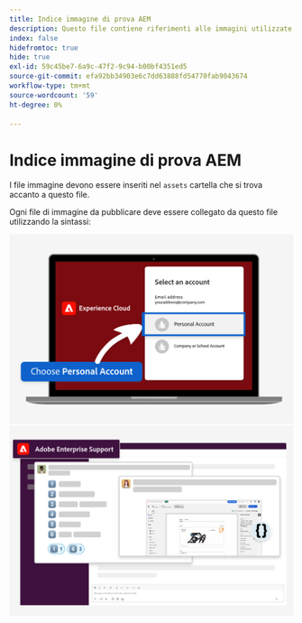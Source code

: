 ```yaml
---
title: Indice immagine di prova AEM
description: Questo file contiene riferimenti alle immagini utilizzate nei materiali di marketing di AEM trial.
index: false
hidefromtoc: true
hide: true
exl-id: 59c45be7-6a9c-47f2-9c94-b00bf4351ed5
source-git-commit: efa92bb34903e6c7dd63888fd54770fab9043674
workflow-type: tm+mt
source-wordcount: '59'
ht-degree: 0%

---
```


# Indice immagine di prova AEM

I file immagine devono essere inseriti nel `assets` cartella che si trova accanto a questo file.

Ogni file di immagine da pubblicare deve essere collegato da questo file utilizzando la sintassi:

![Account personale immagine e-mail pronto per la prova](./assets/select-personal-account.png)
![Slack immagine e-mail](./assets/Slack-email-image.png)
